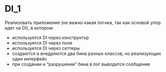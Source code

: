 # DI_1

Реализовать приложение (не важно какая логика, так как основой упор идет на DI), в котором:
  - используется DI через конструктор
  - используется DI через поле
  - используется DI через сеттеры
  - создаются и внедряются два бина разных классов, но реализующих один интерфейс
  - при создании и “разрушении” бина в лог выводится сообщение
